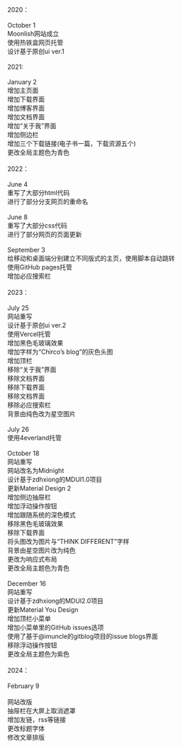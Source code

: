 2020：
<br>
<br>October 1
<br>Moonlish网站成立
<br>使用热铁盒网页托管
<br>设计基于原创ui ver.1
<br>
<br>2021:
<br>
<br>January 2
<br>增加主页面
<br>增加下载界面
<br>增加博客界面
<br>增加文档界面
<br>增加“关于我”界面
<br>增加侧边栏
<br>增加三个下载链接(电子书一篇，下载资源五个)
<br>更改全局主题色为青色
<br>
<br>2022：
<br>
<br>June 4
<br>重写了大部分html代码
<br>进行了部分分支网页的重命名
<br>
<br>June 8
<br>重写了大部分css代码
<br>进行了部分网页的页面更新
<br>
<br>September 3
<br>给移动和桌面端分别建立不同版式的主页，使用脚本自动跳转
<br>使用GitHub pages托管
<br>增加必应搜索栏
<br>
<br>2023：
<br>
<br>July 25
<br>网站重写
<br>设计基于原创ui ver.2
<br>使用Vercel托管
<br>增加黑色毛玻璃效果
<br>增加字样为“Chirco’s blog”的灰色头图
<br>增加顶栏
<br>移除“关于我”界面
<br>移除文档界面
<br>移除下载界面
<br>移除文档界面
<br>移除必应搜索栏
<br>背景由纯色改为星空图片
<br>
<br>July 26
<br>使用4everland托管
<br>
<br>October 18
<br>网站重写
<br>网站改名为Midnight
<br>设计基于zdhxiong的MDUI1.0项目
<br>更新Material Design 2
<br>增加侧边抽屉栏
<br>增加浮动操作按钮
<br>增加跟随系统的深色模式
<br>移除黑色毛玻璃效果
<br>移除下载界面
<br>将头图改为图片与“THINK DIFFERENT”字样
<br>背景由星空图片改为纯色
<br>更改为响应式布局
<br>更改全局主题色为青色
<br>
<br>December 16
<br>网站重写
<br>设计基于zdhxiong的MDUI2.0项目
<br>更新Material You Design
<br>增加顶栏小菜单
<br>增加小菜单里的GitHub issues选项
<br>使用了基于@imuncle的gitblog项目的issue blogs界面
<br>移除浮动操作按钮
<br>更改全局主题色为紫色
<br>
<br>2024：
<br>
<br>February 9
<br>
<br>网站改版
<br>抽屉栏在大屏上取消遮罩
<br>增加友链，rss等链接
<br>更改标题字体
<br>修改文章排版
<br>
